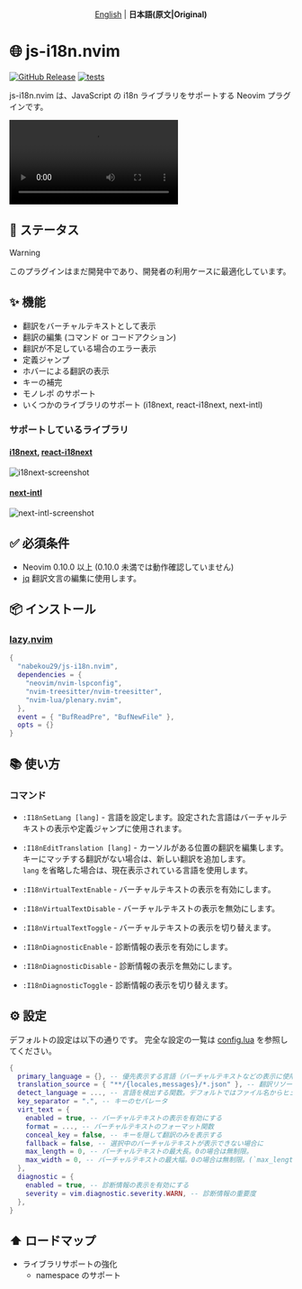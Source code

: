 <div align="center">
    <a href="./README.md">English</a> | <b>日本語(原文|Original)</b>
</div>

# 🌐 js-i18n.nvim

[![GitHub Release](https://img.shields.io/github/release/nabekou29/js-i18n.nvim?style=flat)](https://github.com/nabekou29/js-i18n.nvim/releases/latest)
[![tests](https://github.com/nabekou29/js-i18n.nvim/actions/workflows/test.yaml/badge.svg)](https://github.com/nabekou29/js-i18n.nvim/actions/workflows/test.yaml)

js-i18n.nvim は、JavaScript の i18n ライブラリをサポートする Neovim プラグインです。

<div>
  <video src="https://github.com/user-attachments/assets/abcd728d-42d1-46d2-8d18-072102b1cf71" type="video/mp4" />
</div>

## 🚧 ステータス

> [!WARNING]
> このプラグインはまだ開発中であり、開発者の利用ケースに最適化しています。

## ✨ 機能

- 翻訳をバーチャルテキストとして表示
- 翻訳の編集 (コマンド or コードアクション)
- 翻訳が不足している場合のエラー表示
- 定義ジャンプ
- ホバーによる翻訳の表示
- キーの補完
- モノレポ のサポート
- いくつかのライブラリのサポート (i18next, react-i18next, next-intl)

### サポートしているライブラリ

#### [i18next](https://www.i18next.com/), [react-i18next](https://react.i18next.com/)

![i18next-screenshot](https://github.com/user-attachments/assets/349f5242-f717-4af9-9790-623ddad0492f)

#### [next-intl](https://next-intl-docs.vercel.app/)

![next-intl-screenshot](https://github.com/user-attachments/assets/e6873336-5161-40b1-9bcc-c845ca750860)

## ✅ 必須条件

- Neovim 0.10.0 以上 (0.10.0 未満では動作確認していません)
- [jq](https://stedolan.github.io/jq/)
  翻訳文言の編集に使用します。

## 📦 インストール

### [lazy.nvim](https://github.com/folke/lazy.nvim)

```lua
{
  "nabekou29/js-i18n.nvim",
  dependencies = {
    "neovim/nvim-lspconfig",
    "nvim-treesitter/nvim-treesitter",
    "nvim-lua/plenary.nvim",
  },
  event = { "BufReadPre", "BufNewFile" },
  opts = {}
}
```

## 📚 使い方

### コマンド

- `:I18nSetLang [lang]` - 言語を設定します。設定された言語はバーチャルテキストの表示や定義ジャンプに使用されます。

- `:I18nEditTranslation [lang]` - カーソルがある位置の翻訳を編集します。キーにマッチする翻訳がない場合は、新しい翻訳を追加します。  
  `lang` を省略した場合は、現在表示されている言語を使用します。

- `:I18nVirtualTextEnable` - バーチャルテキストの表示を有効にします。

- `:I18nVirtualTextDisable` - バーチャルテキストの表示を無効にします。

- `:I18nVirtualTextToggle` - バーチャルテキストの表示を切り替えます。

- `:I18nDiagnosticEnable` - 診断情報の表示を有効にします。

- `:I18nDiagnosticDisable` - 診断情報の表示を無効にします。

- `:I18nDiagnosticToggle` - 診断情報の表示を切り替えます。

## ⚙️ 設定

デフォルトの設定は以下の通りです。
完全な設定の一覧は [config.lua](./lua/js-i18n/config.lua) を参照してください。

```lua
{
  primary_language = {}, -- 優先表示する言語（バーチャルテキストなどの表示に使用する言語の初期設定）
  translation_source = { "**/{locales,messages}/*.json" }, -- 翻訳リソースのパターン
  detect_language = ..., -- 言語を検出する関数。デフォルトではファイル名からヒューリスティックに検出する関数が使用されます。
  key_separator = ".", -- キーのセパレータ
  virt_text = {
    enabled = true, -- バーチャルテキストの表示を有効にする
    format = ..., -- バーチャルテキストのフォーマット関数
    conceal_key = false, -- キーを隠して翻訳のみを表示する
    fallback = false, -- 選択中のバーチャルテキストが表示できない場合に
    max_length = 0, -- バーチャルテキストの最大長。0の場合は無制限。
    max_width = 0, -- バーチャルテキストの最大幅。0の場合は無制限。(`max_length` が優先されます。)
  },
  diagnostic = {
    enabled = true, -- 診断情報の表示を有効にする
    severity = vim.diagnostic.severity.WARN, -- 診断情報の重要度
  },
}
```

## ⬆️ ロードマップ

- ライブラリサポートの強化
  - namespace のサポート
